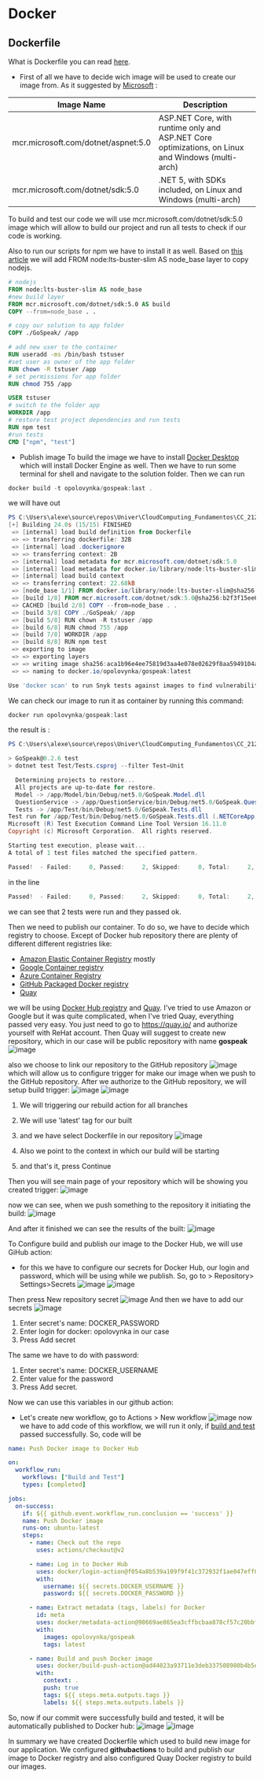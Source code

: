 # Docker
## Dockerfile 
What is Dockerfile you can read [here](https://docs.docker.com/engine/reference/builder/).
* First of all we have to decide wich image will be used to create our image from. As it suggested by [Microsoft](https://docs.microsoft.com/en-us/dotnet/architecture/microservices/net-core-net-framework-containers/official-net-docker-images) :

| Image Name 	| Description 	 | 
|-------|----------------|
| mcr.microsoft.com/dotnet/aspnet:5.0 | ASP.NET Core, with runtime only and ASP.NET Core optimizations, on Linux and Windows (multi-arch) |
| mcr.microsoft.com/dotnet/sdk:5.0 | .NET 5, with SDKs included, on Linux and Windows (multi-arch) |

To build and test our code we will use mcr.microsoft.com/dotnet/sdk:5.0 image which will allow to build our project and run all tests to check if our code is working.

Also to run our scripts for npm we have to install it as well. Based on [this article](https://hyr.mn/docker-dotnet5/) we will add FROM node:lts-buster-slim AS node_base layer to copy nodejs.

```Dockerfile
# nodejs
FROM node:lts-buster-slim AS node_base
#new build layer
FROM mcr.microsoft.com/dotnet/sdk:5.0 AS build
COPY --from=node_base . .

# copy our solution to app folder
COPY ./GoSpeak/ /app

# add new user to the container
RUN useradd -ms /bin/bash tstuser
#set user as owner of the app folder
RUN chown -R tstuser /app
# set permissions for app folder
RUN chmod 755 /app

USER tstuser
# switch to the folder app
WORKDIR /app
# restore test project dependencies and run tests
RUN npm test
#run tests
CMD ["npm", "test"]
```

* Publish image
To build the image we have to install [Docker Desktop](https://docs.docker.com/desktop/) which will install Docker Engine as well. Then we have to run some terminal for shell and navigate to the solution folder. Then we can run 

```powershell
docker build -t opolovynka/gospeak:last . 
```
we will have out

```powershell
PS C:\Users\alexe\source\repos\Univer\CloudComputing_Fundamentos\CC_2122> docker build -t opolovynka/gospeak:last .
[+] Building 24.0s (15/15) FINISHED
 => [internal] load build definition from Dockerfile                                                                                 0.0s 
 => => transferring dockerfile: 32B                                                                                                  0.0s 
 => [internal] load .dockerignore                                                                                                    0.0s 
 => => transferring context: 2B                                                                                                      0.0s 
 => [internal] load metadata for mcr.microsoft.com/dotnet/sdk:5.0                                                                    0.3s 
 => [internal] load metadata for docker.io/library/node:lts-buster-slim                                                              0.7s 
 => [internal] load build context                                                                                                    0.1s 
 => => transferring context: 22.68kB                                                                                                 0.1s 
 => [node_base 1/1] FROM docker.io/library/node:lts-buster-slim@sha256:a5eecf2ee53935cb7974dfff42260d97289d61be9d7a2062c693be93c0cd  0.0s 
 => [build 1/8] FROM mcr.microsoft.com/dotnet/sdk:5.0@sha256:b2f3f15ee6100efdd36819a429b75d936e4be71bb2487cc48223554f08e11285        0.0s 
 => CACHED [build 2/8] COPY --from=node_base . .                                                                                     0.0s 
 => [build 3/8] COPY ./GoSpeak/ /app                                                                                                 0.1s 
 => [build 5/8] RUN chown -R tstuser /app                                                                                            1.1s 
 => [build 6/8] RUN chmod 755 /app                                                                                                   0.6s 
 => [build 7/8] WORKDIR /app                                                                                                         0.0s 
 => [build 8/8] RUN npm test                                                                                                        19.0s 
 => exporting to image                                                                                                               1.8s 
 => => exporting layers                                                                                                              1.7s 
 => => writing image sha256:aca1b96e4ee75819d3aa4e078e02629f8aa5949104aadbca87f33e69a50347b5                                         0.0s 
 => => naming to docker.io/opolovynka/gospeak:latest                                                                                 0.0s 

Use 'docker scan' to run Snyk tests against images to find vulnerabilities and learn how to fix them
```

We can check our image to run it as container by running this command:

```powershell
docker run opolovynka/gospeak:last
```
the result is :
```powershell
PS C:\Users\alexe\source\repos\Univer\CloudComputing_Fundamentos\CC_2122> docker run opolovynka/gospeak

> GoSpeak@0.2.6 test
> dotnet test Test/Tests.csproj --filter Test=Unit

  Determining projects to restore...
  All projects are up-to-date for restore.
  Model -> /app/Model/bin/Debug/net5.0/GoSpeak.Model.dll
  QuestionService -> /app/QuestionService/bin/Debug/net5.0/GoSpeak.QuestionService.dll
  Tests -> /app/Test/bin/Debug/net5.0/GoSpeak.Tests.dll
Test run for /app/Test/bin/Debug/net5.0/GoSpeak.Tests.dll (.NETCoreApp,Version=v5.0)
Microsoft (R) Test Execution Command Line Tool Version 16.11.0
Copyright (c) Microsoft Corporation.  All rights reserved.

Starting test execution, please wait...
A total of 1 test files matched the specified pattern.

Passed!  - Failed:     0, Passed:     2, Skipped:     0, Total:     2, Duration: 4 ms - /app/Test/bin/Debug/net5.0/GoSpeak.Tests.dll (net5.0)
```
in the line 
```powershell
Passed!  - Failed:     0, Passed:     2, Skipped:     0, Total:     2, Duration: 24 ms
```
we can see that 2 tests were run and they passed ok.

Then we need to publish our container. To do so, we have to decide which registry to choose. Except of Docker hub repository there are plenty of different different registries like:
* [Amazon Elastic Container Registry](https://aws.amazon.com/ecr/) mostly
* [Google Container registry](https://cloud.google.com/container-registry/)
* [Azure Container Registry](https://azure.microsoft.com/en-us/services/container-registry/#overview)
* [GitHub Packaged Docker registry](https://docs.github.com/en/enterprise-server@3.1/packages/working-with-a-github-packages-registry/working-with-the-docker-registry)
* [Quay](https://quay.io/)

we will be using [Docker Hub registry](https://hub.docker.com/) and [Quay](https://quay.io/). I've tried to use Amazon or Google but it was quite complicated, when I've tried Quay, everything passed very easy.
You just need to go to https://quay.io/ and authorize yourself with ReHat account.
Then Quay will suggest to create new repository, which in our case will be public repository with name **gospeak**
![image](https://user-images.githubusercontent.com/91627367/143447191-f06688ca-9656-4270-9411-06f65ad34e3d.png)

also we choose to link our repository to the GitHub repository ![image](https://user-images.githubusercontent.com/91627367/143447310-98e5e4b7-f7f8-459c-90e0-7c1d090c6dab.png)
 which will allow us to configure trigger for make our image when we push to the GitHub repository. After we authorize to the GitHub repository, we will setup build trigger:
![image](https://user-images.githubusercontent.com/91627367/143447484-92129381-27cf-4080-9195-ae996c7d57e4.png)
![image](https://user-images.githubusercontent.com/91627367/143447632-60a9108c-1b3f-447e-9c40-2b8e61e35ed7.png)
1) We will triggering our rebuild action for all branches
2) We will use 'latest' tag for our built
3) and we have select Dockerfile in our repository
![image](https://user-images.githubusercontent.com/91627367/143447837-9a486497-0bbb-4118-8ded-430d042131b4.png)

4) Also we point to the context in which our build will be starting
5) and that's it, press Continue

Then you will see main page of your repository which will be showing you created trigger:
![image](https://user-images.githubusercontent.com/91627367/143448053-f50e8c0a-d830-47d1-8813-6fcf54b9d75d.png)

now we can see, when we push something to the repository it initiating the build:
![image](https://user-images.githubusercontent.com/91627367/143450063-1d1b77c9-600f-4eaa-abee-c66a47da96e6.png)

And after it finished we can see the results of the built:
![image](https://user-images.githubusercontent.com/91627367/143450191-3c4952b3-32be-4ee6-8138-74211128b68f.png)

To Configure build and publish our image to the Docker Hub, we will use GiHub action:
* for this we have to configure our secrets for Docker Hub, our login and password, which will be using while we publish. So, go to > Repository> Settings>Secrets
![image](https://user-images.githubusercontent.com/91627367/143485752-ce025fff-b5cf-43bf-9968-d2281fc936b4.png)
![image](https://user-images.githubusercontent.com/91627367/143486590-1df2083c-28a9-4fc0-be48-5ce649db70d5.png)

Then press New repository secret
![image](https://user-images.githubusercontent.com/91627367/143486581-e0f07900-2e92-4e28-a841-6fe37985a0ac.png)
And then we have to add our secrets
![image](https://user-images.githubusercontent.com/91627367/143486689-b97cf33b-bb8e-4946-85d9-342dc9080859.png)

1) Enter secret's name: DOCKER_PASSWORD
2) Enter login for docker: opolovynka in our case
3) Press Add secret

The same we have to do with password:
1) Enter secret's name: DOCKER_USERNAME
2) Enter value for the password
3) Press Add secret.

Now we can use this variables in our github action:
* Let's create new workflow, go to Actions > New workflow
![image](https://user-images.githubusercontent.com/91627367/143487740-12091faf-a4ea-40f0-b84f-d78916c71ace.png)
now we have to add code of this workflow, we will run it only, if [build and test](https://github.com/opolovynka/GoSpeak/blob/master/docs/Tests.md) passed successfully. So, code will be

```yaml
name: Push Docker image to Docker Hub

on:
  workflow_run:
    workflows: ["Build and Test"]
    types: [completed]

jobs:
  on-success:
    if: ${{ github.event.workflow_run.conclusion == 'success' }}
    name: Push Docker image
    runs-on: ubuntu-latest
    steps:
      - name: Check out the repo
        uses: actions/checkout@v2

      - name: Log in to Docker Hub
        uses: docker/login-action@f054a8b539a109f9f41c372932f1ae047eff08c9
        with:
          username: ${{ secrets.DOCKER_USERNAME }}
          password: ${{ secrets.DOCKER_PASSWORD }}

      - name: Extract metadata (tags, labels) for Docker
        id: meta
        uses: docker/metadata-action@98669ae865ea3cffbcbaa878cf57c20bbf1c6c38
        with:
          images: opolovynka/gospeak
          tags: latest

      - name: Build and push Docker image
        uses: docker/build-push-action@ad44023a93711e3deb337508980b4b5e9bcdc5dc
        with:
          context: .
          push: true
          tags: ${{ steps.meta.outputs.tags }}
          labels: ${{ steps.meta.outputs.labels }}
```

So, now if our commit were successfully build and tested, it will be automatically published to Docker hub:
![image](https://user-images.githubusercontent.com/91627367/143488430-46c0fc48-9a95-4895-8663-3004070f8fe5.png)
![image](https://user-images.githubusercontent.com/91627367/143489201-6de38e59-3e8b-47dc-99ba-4b49f277b2d5.png)

In summary we have created Dockerfile which used to build new image for our application. We configured **githubactions** to build and publish our image to Docker registry and also configured Quay Docker registry to build our images.
